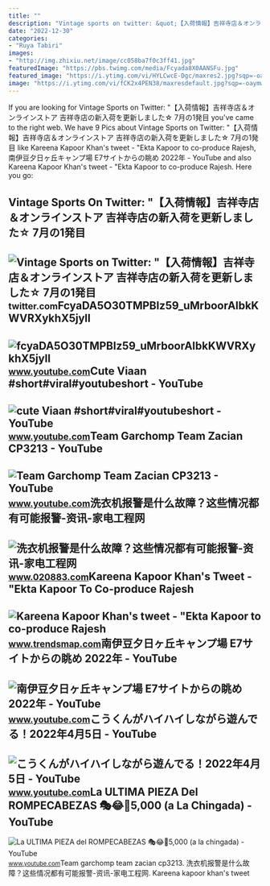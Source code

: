 ```yaml
---
title: ""
description: "Vintage sports on twitter: &quot;【入荷情報】吉祥寺店＆オンラインストア 吉祥寺店の新入荷を更新しました☆ 7月の1発目"
date: "2022-12-30"
categories:
- "Ruya Tabiri"
images:
- "http://img.zhixiu.net/image/cc058ba7f0c3ff41.jpg"
featuredImage: "https://pbs.twimg.com/media/Fcyada8X0AANSFu.jpg"
featured_image: "https://i.ytimg.com/vi/HYLCwcE-Dgc/maxres2.jpg?sqp=-oaymwEoCIAKENAF8quKqQMcGADwAQH4AYwCgALgA4oCDAgAEAEYRSBHKGUwDw==&amp;rs=AOn4CLC_ulBvmvqa2cf2uT56Qfk3FCYaDA"
image: "https://i.ytimg.com/vi/fCK2x4PEN38/maxresdefault.jpg?sqp=-oaymwEmCIAKENAF8quKqQMa8AEB-AH-CYAC0AWKAgwIABABGFMgXChlMA8=&amp;rs=AOn4CLC396z-9U6MhIawB-cmI8w3sFEZVQ"
---
```


If you are looking for Vintage Sports on Twitter: "【入荷情報】吉祥寺店＆オンラインストア 吉祥寺店の新入荷を更新しました☆ 7月の1発目 you've came to the right web. We have 9 Pics about Vintage Sports on Twitter: "【入荷情報】吉祥寺店＆オンラインストア 吉祥寺店の新入荷を更新しました☆ 7月の1発目 like Kareena Kapoor Khan's tweet - "Ekta Kapoor to co-produce Rajesh, 南伊豆夕日ヶ丘キャンプ場 E7サイトからの眺め 2022年 - YouTube and also Kareena Kapoor Khan's tweet - "Ekta Kapoor to co-produce Rajesh. Here you go:

Vintage Sports On Twitter: "【入荷情報】吉祥寺店＆オンラインストア 吉祥寺店の新入荷を更新しました☆ 7月の1発目
-----------------------------------------------------------------------

 ![Vintage Sports on Twitter: "【入荷情報】吉祥寺店＆オンラインストア 吉祥寺店の新入荷を更新しました☆ 7月の1発目](https://pbs.twimg.com/media/FWjppY_VEAYy7Ie.jpg) <small>twitter.com</small>FcyaDA5O30TMPBIz59\_uMrboorAIbkKWVRXykhX5jylI
---------------------------------------------

 ![fcyaDA5O30TMPBIz59_uMrboorAIbkKWVRXykhX5jylI](https://yt3.googleusercontent.com/fcyaDA5O30TMPBIz59_uMrboorAIbkKWVRXykhX5jylI_mHsQMtKYRKrSU6WFKQalZc67BxTzAc=s900-c-k-c0x00ffffff-no-rj) <small>www.youtube.com</small>Cute Viaan #short#viral#youtubeshort - YouTube
----------------------------------------------

 ![cute Viaan #short#viral#youtubeshort - YouTube](https://i.ytimg.com/vi/oPb6FcYADA0/hq2.jpg?sqp=-oaymwEoCOADEOgC8quKqQMcGADwAQH4Ac4FgAKACooCDAgAEAEYZSBdKE4wDw==&rs=AOn4CLCUQw-VGHZGEBpxjRVtchxVuCjbhQ) <small>www.youtube.com</small>Team Garchomp Team Zacian CP3213 - YouTube
------------------------------------------

 ![Team Garchomp Team Zacian CP3213 - YouTube](https://i.ytimg.com/vi/HYLCwcE-Dgc/maxres2.jpg?sqp=-oaymwEoCIAKENAF8quKqQMcGADwAQH4AYwCgALgA4oCDAgAEAEYRSBHKGUwDw==&rs=AOn4CLC_ulBvmvqa2cf2uT56Qfk3FCYaDA) <small>www.youtube.com</small>洗衣机报警是什么故障？这些情况都有可能报警-资讯-家电工程网
------------------------------

 ![洗衣机报警是什么故障？这些情况都有可能报警-资讯-家电工程网](http://img.zhixiu.net/image/cc058ba7f0c3ff41.jpg) <small>www.020883.com</small>Kareena Kapoor Khan's Tweet - "Ekta Kapoor To Co-produce Rajesh
---------------------------------------------------------------

 ![Kareena Kapoor Khan's tweet - "Ekta Kapoor to co-produce Rajesh](https://pbs.twimg.com/media/Fcyada8X0AANSFu.jpg) <small>www.trendsmap.com</small>南伊豆夕日ヶ丘キャンプ場 E7サイトからの眺め 2022年 - YouTube
---------------------------------------

 ![南伊豆夕日ヶ丘キャンプ場 E7サイトからの眺め 2022年 - YouTube](https://i.ytimg.com/vi/fCK2x4PEN38/maxresdefault.jpg?sqp=-oaymwEmCIAKENAF8quKqQMa8AEB-AH-CYAC0AWKAgwIABABGFMgXChlMA8=&rs=AOn4CLC396z-9U6MhIawB-cmI8w3sFEZVQ) <small>www.youtube.com</small>こうくんがハイハイしながら遊んでる！2022年4月5日 - YouTube
-------------------------------------

 ![こうくんがハイハイしながら遊んでる！2022年4月5日 - YouTube](https://i.ytimg.com/vi/H2fAEMesIjo/maxresdefault.jpg?sqp=-oaymwEmCIAKENAF8quKqQMa8AEB-AH-CYAC0AWKAgwIABABGGUgXyhTMA8=&rs=AOn4CLCJYSghky0o-ilndxvg6fCYAda1ug) <small>www.youtube.com</small>La ULTIMA PIEZA Del ROMPECABEZAS 🎭😂🧘5,000 (a La Chingada) - YouTube
-------------------------------------------------------------------

 ![La ULTIMA PIEZA del ROMPECABEZAS 🎭😂🧘5,000 (a la chingada) - YouTube](https://i.ytimg.com/vi/KdZ3OosEZ6s/hq2.jpg?sqp=-oaymwEoCOADEOgC8quKqQMcGADwAQH4Ad4EgAK4CIoCDAgAEAEYZSBMKGMwDw==&rs=AOn4CLCfzFvJaPoNerKMbSKycXF-fCyaDA) <small>www.youtube.com</small>Team garchomp team zacian cp3213. 洗衣机报警是什么故障？这些情况都有可能报警-资讯-家电工程网. Kareena kapoor khan's tweet
